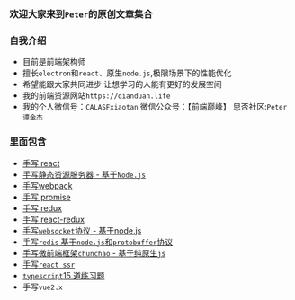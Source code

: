 ### 欢迎大家来到`Peter`的原创文章集合

### 自我介绍

- 目前是前端架构师
- 擅长`electron`和`react`、原生`node.js`,极限场景下的性能优化
- 希望能跟大家共同进步 让想学习的人能有更好的发展空间
- 我的前端资源网站`https://qianduan.life`
- 我的个人微信号：`CALASFxiaotan` 微信公众号：【前端巅峰】 思否社区:`Peter 谭金杰`

### 里面包含
- <a href="https://github.com/JinJieTan/Peter-/tree/master/mini-react">手写 react</a>
- <a href="https://github.com/JinJieTan/Peter-/tree/master/MyRedux">手写静态资源服务器 - 基于`Node.js`</a>
- <a href="https://github.com/JinJieTan/Peter-/tree/master/mini-webpack">手写webpack</a>
- <a href="https://github.com/JinJieTan/Peter-/tree/master/MyPromise">手写 promise</a>
- <a href="https://github.com/JinJieTan/Peter-/tree/master/MyRedux">手写 redux</a>
- <a href="https://github.com/JinJieTan/Peter-/tree/master/MyReactRedux">手写 react-redux</a>
- <a href="https://github.com/JinJieTan/Peter-/tree/master/my-websocket">手写`websocket`协议 - 基于node.js</a>
- <a href="https://github.com/JinJieTan/Peter-/tree/master/Redis-node">手写`redis` 基于`node.js`和`protobuffer`协议</a>
- <a href="https://github.com/JinJieTan/Peter-/tree/master/chunchao">手写微前端框架`chunchao` - 基于纯原生`js`</a>
- <a href="https://github.com/JinJieTan/Peter-/tree/master/myReact-ssr">手写`react ssr`</a>
- <a href="https://github.com/JinJieTan/Peter-/tree/master/typescript-exercises">`typescript`15 道练习题</a>
- 手写`vue2.x`